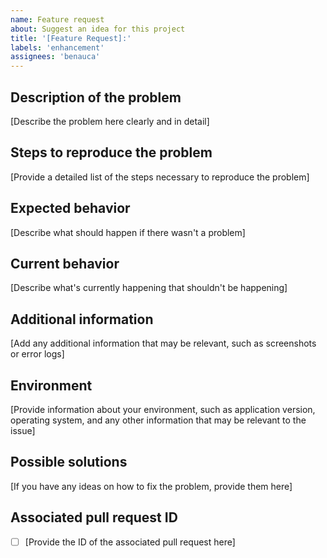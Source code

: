 ```yaml
---
name: Feature request
about: Suggest an idea for this project
title: '[Feature Request]:'
labels: 'enhancement'
assignees: 'benauca'
---
```


## Description of the problem

[Describe the problem here clearly and in detail]

## Steps to reproduce the problem

[Provide a detailed list of the steps necessary to reproduce the problem]

## Expected behavior

[Describe what should happen if there wasn't a problem]

## Current behavior

[Describe what's currently happening that shouldn't be happening]

## Additional information

[Add any additional information that may be relevant, such as screenshots or error logs]

## Environment

[Provide information about your environment, such as application version, operating system, and any other information that may be relevant to the issue]

## Possible solutions

[If you have any ideas on how to fix the problem, provide them here]

## Associated pull request ID

- [ ] [Provide the ID of the associated pull request here]
